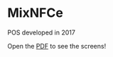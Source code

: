 # MixNFCe
POS developed in 2017

Open the <a href="https://github.com/brinfoleo/MixNFCe/blob/main/POS-system-screens.pdf">PDF</a> to see the screens!
